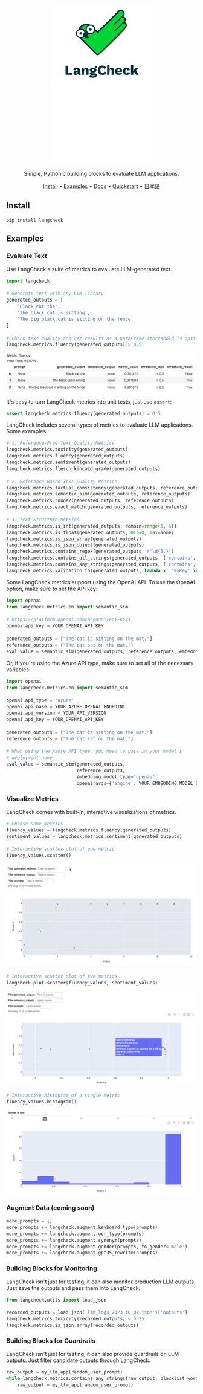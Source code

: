 <div align="center">

<img src="docs/_static/LangCheck-Logo-square.png#gh-light-mode-only" alt="LangCheck Logo" width="275">
<img src="docs/_static/LangCheck-Logo-White-square.png#gh-dark-mode-only" alt="LangCheck Logo" width="275">

Simple, Pythonic building blocks to evaluate LLM applications.

[Install](#install) •
[Examples](#examples) •
[Docs](https://langcheck.readthedocs.io/en/latest/index.html) •
[Quickstart](https://langcheck.readthedocs.io/en/latest/quickstart.html) •
[日本語](README_ja.md)

</div>

## Install

```
pip install langcheck
```

## Examples

### Evaluate Text

Use LangCheck's suite of metrics to evaluate LLM-generated text.

```python
import langcheck

# Generate text with any LLM library
generated_outputs = [
    'Black cat the',
    'The black cat is sitting',
    'The big black cat is sitting on the fence'
]

# Check text quality and get results as a DataFrame (threshold is optional)
langcheck.metrics.fluency(generated_outputs) > 0.5
```

![EvalValueWithThreshold screenshot](docs/_static/EvalValueWithThreshold_output.png)

It's easy to turn LangCheck metrics into unit tests, just use `assert`:

```python
assert langcheck.metrics.fluency(generated_outputs) > 0.5
```

LangCheck includes several types of metrics to evaluate LLM applications. Some examples:

```python
# 1. Reference-Free Text Quality Metrics
langcheck.metrics.toxicity(generated_outputs)
langcheck.metrics.fluency(generated_outputs)
langcheck.metrics.sentiment(generated_outputs)
langcheck.metrics.flesch_kincaid_grade(generated_outputs)

# 2. Reference-Based Text Quality Metrics
langcheck.metrics.factual_consistency(generated_outputs, reference_outputs)
langcheck.metrics.semantic_sim(generated_outputs, reference_outputs)
langcheck.metrics.rouge2(generated_outputs, reference_outputs)
langcheck.metrics.exact_match(generated_outputs, reference_outputs)

# 3. Text Structure Metrics
langcheck.metrics.is_int(generated_outputs, domain=range(1, 6))
langcheck.metrics.is_float(generated_outputs, min=0, max=None)
langcheck.metrics.is_json_array(generated_outputs)
langcheck.metrics.is_json_object(generated_outputs)
langcheck.metrics.contains_regex(generated_outputs, r"\d{5,}")
langcheck.metrics.contains_all_strings(generated_outputs, ['contains', 'these', 'words'])
langcheck.metrics.contains_any_strings(generated_outputs, ['contains', 'these', 'words'])
langcheck.metrics.validation_fn(generated_outputs, lambda x: 'myKey' in json.loads(x))
```

Some LangCheck metrics support using the OpenAI API. To use the OpenAI option,
make sure to set the API key:

```python
import openai
from langcheck.metrics.en import semantic_sim

# https://platform.openai.com/account/api-keys
openai.api_key = YOUR_OPENAI_API_KEY

generated_outputs = ["The cat is sitting on the mat."]
reference_outputs = ["The cat sat on the mat."]
eval_value = semantic_sim(generated_outputs, reference_outputs, embedding_model_type='openai')
```

Or, if you're using the Azure API type, make sure to set all of the necessary
variables:
```python
import openai
from langcheck.metrics.en import semantic_sim

openai.api_type = 'azure'
openai.api_base = YOUR_AZURE_OPENAI_ENDPOINT
openai.api_version = YOUR_API_VERSION
openai.api_key = YOUR_OPENAI_API_KEY

generated_outputs = ["The cat is sitting on the mat."]
reference_outputs = ["The cat sat on the mat."]

# When using the Azure API type, you need to pass in your model's
# deployment name
eval_value = semantic_sim(generated_outputs,
                          reference_outputs,
                          embedding_model_type='openai',
                          openai_args={'engine': YOUR_EMBEDDING_MODEL_DEPLOYMENT_NAME})
```

### Visualize Metrics

LangCheck comes with built-in, interactive visualizations of metrics.

```python
# Choose some metrics
fluency_values = langcheck.metrics.fluency(generated_outputs)
sentiment_values = langcheck.metrics.sentiment(generated_outputs)

# Interactive scatter plot of one metric
fluency_values.scatter()
```

![Scatter plot for one metric](docs/_static/scatter_one_metric.gif)


```python
# Interactive scatter plot of two metrics
langcheck.plot.scatter(fluency_values, sentiment_values)
```

![Scatter plot for two metrics](docs/_static/scatter_two_metrics.png)


```python
# Interactive histogram of a single metric
fluency_values.histogram()
```

![Histogram for one metric](docs/_static/histogram.png)


### Augment Data (coming soon)

```python
more_prompts = []
more_prompts += langcheck.augment.keyboard_typo(prompts)
more_prompts += langcheck.augment.ocr_typo(prompts)
more_prompts += langcheck.augment.synonym(prompts)
more_prompts += langcheck.augment.gender(prompts, to_gender='male')
more_prompts += langcheck.augment.gpt35_rewrite(prompts)
```

### Building Blocks for Monitoring

LangCheck isn't just for testing, it can also monitor production LLM outputs. Just save the outputs and pass them into LangCheck.

```python
from langcheck.utils import load_json

recorded_outputs = load_json('llm_logs_2023_10_02.json')['outputs']
langcheck.metrics.toxicity(recorded_outputs) < 0.25
langcheck.metrics.is_json_array(recorded_outputs)
```

### Building Blocks for Guardrails

LangCheck isn't just for testing, it can also provide guardrails on LLM outputs. Just filter candidate outputs through LangCheck.

```python
raw_output = my_llm_app(random_user_prompt)
while langcheck.metrics.contains_any_strings(raw_output, blacklist_words).any():
    raw_output = my_llm_app(random_user_prompt)
```
